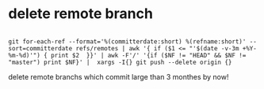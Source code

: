# delete remote branch

```

git for-each-ref --format='%(committerdate:short) %(refname:short)' --sort=committerdate refs/remotes | awk '{ if ($1 <= "'$(date -v-3m +%Y-%m-%d)'") { print $2  }}' | awk -F'/' '{if ($NF != "HEAD" && $NF != "master") print $NF}' |  xargs -I{} git push --delete origin {}
```

delete remote branchs which commit large than 3 monthes by now!

